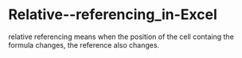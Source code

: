 # Relative--referencing_in-Excel
relative referencing means when the position of the cell containg the formula changes, the reference also changes.
